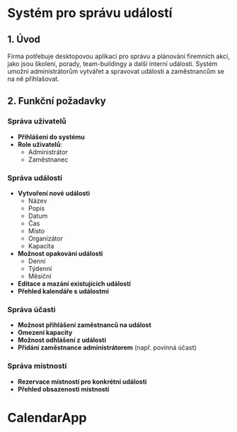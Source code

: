 
# Systém pro správu událostí

## 1. Úvod
Firma potřebuje desktopovou aplikaci pro správu a plánování firemních akcí, jako jsou školení, porady, team-buildingy a další interní události. Systém umožní administrátorům vytvářet a spravovat události a zaměstnancům se na ně přihlašovat.

## 2. Funkční požadavky

### Správa uživatelů
- **Přihlášení do systému**
- **Role uživatelů**:
  - Administrátor
  - Zaměstnanec

### Správa událostí
- **Vytvoření nové události**  
  - Název  
  - Popis  
  - Datum  
  - Čas  
  - Místo  
  - Organizátor  
  - Kapacita  
- **Možnost opakování události**  
  - Denní  
  - Týdenní  
  - Měsíční  
- **Editace a mazání existujících událostí**
- **Přehled kalendáře s událostmi**

### Správa účasti
- **Možnost přihlášení zaměstnanců na událost**
- **Omezení kapacity**
- **Možnost odhlášení z události**
- **Přidání zaměstnance administrátorem** (např. povinná účast)

### Správa místností
- **Rezervace místností pro konkrétní události**
- **Přehled obsazenosti místností**
# CalendarApp
